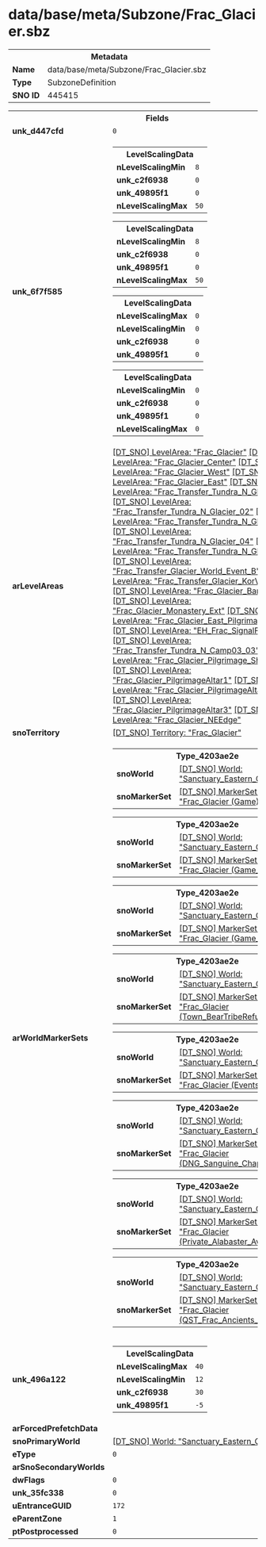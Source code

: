 <h1>data/base/meta/Subzone/Frac_Glacier.sbz</h1><table><tr><th colspan="100%">Metadata</th></tr><tr><td><b>Name</b></td><td>data/base/meta/Subzone/Frac_Glacier.sbz</td></tr><tr><td><b>Type</b></td><td>SubzoneDefinition</td></tr><tr><td><b>SNO ID</b></td><td>445415</td></tr></table>

<table><tr><th colspan="100%">Fields</th></tr><tr><td><b>unk_d447cfd</b></td><td><code>0</code></td></tr><tr><td><b>unk_6f7f585</b></td><td><table><tr><th colspan="100%">LevelScalingData</th></tr><tr><td><b>nLevelScalingMin</b></td><td><code>8</code></td></tr><tr><td><b>unk_c2f6938</b></td><td><code>0</code></td></tr><tr><td><b>unk_49895f1</b></td><td><code>0</code></td></tr><tr><td><b>nLevelScalingMax</b></td><td><code>50</code></td></tr></table>


<table><tr><th colspan="100%">LevelScalingData</th></tr><tr><td><b>nLevelScalingMin</b></td><td><code>8</code></td></tr><tr><td><b>unk_c2f6938</b></td><td><code>0</code></td></tr><tr><td><b>unk_49895f1</b></td><td><code>0</code></td></tr><tr><td><b>nLevelScalingMax</b></td><td><code>50</code></td></tr></table>


<table><tr><th colspan="100%">LevelScalingData</th></tr><tr><td><b>nLevelScalingMax</b></td><td><code>0</code></td></tr><tr><td><b>nLevelScalingMin</b></td><td><code>0</code></td></tr><tr><td><b>unk_c2f6938</b></td><td><code>0</code></td></tr><tr><td><b>unk_49895f1</b></td><td><code>0</code></td></tr></table>


<table><tr><th colspan="100%">LevelScalingData</th></tr><tr><td><b>nLevelScalingMin</b></td><td><code>0</code></td></tr><tr><td><b>unk_c2f6938</b></td><td><code>0</code></td></tr><tr><td><b>unk_49895f1</b></td><td><code>0</code></td></tr><tr><td><b>nLevelScalingMax</b></td><td><code>0</code></td></tr></table>


</td></tr><tr><td><b>arLevelAreas</b></td><td><a href="..\LevelArea\Frac_Glacier.lvl.md">[DT_SNO] LevelArea: "Frac_Glacier"</a>
<a href="..\LevelArea\Frac_Glacier_Center.lvl.md">[DT_SNO] LevelArea: "Frac_Glacier_Center"</a>
<a href="..\LevelArea\Frac_Glacier_West.lvl.md">[DT_SNO] LevelArea: "Frac_Glacier_West"</a>
<a href="..\LevelArea\Frac_Glacier_East.lvl.md">[DT_SNO] LevelArea: "Frac_Glacier_East"</a>
<a href="..\LevelArea\Frac_Transfer_Tundra_N_Glacier_01.lvl.md">[DT_SNO] LevelArea: "Frac_Transfer_Tundra_N_Glacier_01"</a>
<a href="..\LevelArea\Frac_Transfer_Tundra_N_Glacier_02.lvl.md">[DT_SNO] LevelArea: "Frac_Transfer_Tundra_N_Glacier_02"</a>
<a href="..\LevelArea\Frac_Transfer_Tundra_N_Glacier_03.lvl.md">[DT_SNO] LevelArea: "Frac_Transfer_Tundra_N_Glacier_03"</a>
<a href="..\LevelArea\Frac_Transfer_Tundra_N_Glacier_04.lvl.md">[DT_SNO] LevelArea: "Frac_Transfer_Tundra_N_Glacier_04"</a>
<a href="..\LevelArea\Frac_Transfer_Tundra_N_Glacier_05.lvl.md">[DT_SNO] LevelArea: "Frac_Transfer_Tundra_N_Glacier_05"</a>
<a href="..\LevelArea\Frac_Transfer_Glacier_World_Event_B.lvl.md">[DT_SNO] LevelArea: "Frac_Transfer_Glacier_World_Event_B"</a>
<a href="..\LevelArea\Frac_Transfer_Glacier_KorValar_01.lvl.md">[DT_SNO] LevelArea: "Frac_Transfer_Glacier_KorValar_01"</a>
<a href="..\LevelArea\Frac_Glacier_Barb_Village.lvl.md">[DT_SNO] LevelArea: "Frac_Glacier_Barb_Village"</a>
<a href="..\LevelArea\Frac_Glacier_Monastery_Ext.lvl.md">[DT_SNO] LevelArea: "Frac_Glacier_Monastery_Ext"</a>
<a href="..\LevelArea\Frac_Glacier_East_PilgrimageAltar.lvl.md">[DT_SNO] LevelArea: "Frac_Glacier_East_PilgrimageAltar"</a>
<a href="..\LevelArea\EH_Frac_SignalFire.lvl.md">[DT_SNO] LevelArea: "EH_Frac_SignalFire"</a>
<a href="..\LevelArea\Frac_Transfer_Tundra_N_Camp03_03.lvl.md">[DT_SNO] LevelArea: "Frac_Transfer_Tundra_N_Camp03_03"</a>
<a href="..\LevelArea\Frac_Glacier_Pilgrimage_Shrine_Town.lvl.md">[DT_SNO] LevelArea: "Frac_Glacier_Pilgrimage_Shrine_Town"</a>
<a href="..\LevelArea\Frac_Glacier_PilgrimageAltar1.lvl.md">[DT_SNO] LevelArea: "Frac_Glacier_PilgrimageAltar1"</a>
<a href="..\LevelArea\Frac_Glacier_PilgrimageAltar2.lvl.md">[DT_SNO] LevelArea: "Frac_Glacier_PilgrimageAltar2"</a>
<a href="..\LevelArea\Frac_Glacier_PilgrimageAltar3.lvl.md">[DT_SNO] LevelArea: "Frac_Glacier_PilgrimageAltar3"</a>
<a href="..\LevelArea\Frac_Glacier_NEEdge.lvl.md">[DT_SNO] LevelArea: "Frac_Glacier_NEEdge"</a>
</td></tr><tr><td><b>snoTerritory</b></td><td><a href="..\Territory\Frac_Glacier.ter.md">[DT_SNO] Territory: "Frac_Glacier"</a></td></tr><tr><td><b>arWorldMarkerSets</b></td><td><table><tr><th colspan="100%">Type_4203ae2e</th></tr><tr><td><b>snoWorld</b></td><td><a href="..\World\Sanctuary_Eastern_Continent.wrl.md">[DT_SNO] World: "Sanctuary_Eastern_Continent"</a></td></tr><tr><td><b>snoMarkerSet</b></td><td><a href="..\MarkerSet\Frac_Glacier (Game).mrk.md">[DT_SNO] MarkerSet: "Frac_Glacier (Game)"</a></td></tr></table>


<table><tr><th colspan="100%">Type_4203ae2e</th></tr><tr><td><b>snoWorld</b></td><td><a href="..\World\Sanctuary_Eastern_Continent.wrl.md">[DT_SNO] World: "Sanctuary_Eastern_Continent"</a></td></tr><tr><td><b>snoMarkerSet</b></td><td><a href="..\MarkerSet\Frac_Glacier (Game_Private).mrk.md">[DT_SNO] MarkerSet: "Frac_Glacier (Game_Private)"</a></td></tr></table>


<table><tr><th colspan="100%">Type_4203ae2e</th></tr><tr><td><b>snoWorld</b></td><td><a href="..\World\Sanctuary_Eastern_Continent.wrl.md">[DT_SNO] World: "Sanctuary_Eastern_Continent"</a></td></tr><tr><td><b>snoMarkerSet</b></td><td><a href="..\MarkerSet\Frac_Glacier (Game_Public).mrk.md">[DT_SNO] MarkerSet: "Frac_Glacier (Game_Public)"</a></td></tr></table>


<table><tr><th colspan="100%">Type_4203ae2e</th></tr><tr><td><b>snoWorld</b></td><td><a href="..\World\Sanctuary_Eastern_Continent.wrl.md">[DT_SNO] World: "Sanctuary_Eastern_Continent"</a></td></tr><tr><td><b>snoMarkerSet</b></td><td><a href="..\MarkerSet\Frac_Glacier (Town_BearTribeRefuge_Base).mrk.md">[DT_SNO] MarkerSet: "Frac_Glacier (Town_BearTribeRefuge_Base)"</a></td></tr></table>


<table><tr><th colspan="100%">Type_4203ae2e</th></tr><tr><td><b>snoWorld</b></td><td><a href="..\World\Sanctuary_Eastern_Continent.wrl.md">[DT_SNO] World: "Sanctuary_Eastern_Continent"</a></td></tr><tr><td><b>snoMarkerSet</b></td><td><a href="..\MarkerSet\Frac_Glacier (Events).mrk.md">[DT_SNO] MarkerSet: "Frac_Glacier (Events)"</a></td></tr></table>


<table><tr><th colspan="100%">Type_4203ae2e</th></tr><tr><td><b>snoWorld</b></td><td><a href="..\World\Sanctuary_Eastern_Continent.wrl.md">[DT_SNO] World: "Sanctuary_Eastern_Continent"</a></td></tr><tr><td><b>snoMarkerSet</b></td><td><a href="..\MarkerSet\Frac_Glacier (DNG_Sanguine_Chapel_Open).mrk.md">[DT_SNO] MarkerSet: "Frac_Glacier (DNG_Sanguine_Chapel_Open)"</a></td></tr></table>


<table><tr><th colspan="100%">Type_4203ae2e</th></tr><tr><td><b>snoWorld</b></td><td><a href="..\World\Sanctuary_Eastern_Continent.wrl.md">[DT_SNO] World: "Sanctuary_Eastern_Continent"</a></td></tr><tr><td><b>snoMarkerSet</b></td><td><a href="..\MarkerSet\Frac_Glacier (Private_Alabaster_Available).mrk.md">[DT_SNO] MarkerSet: "Frac_Glacier (Private_Alabaster_Available)"</a></td></tr></table>


<table><tr><th colspan="100%">Type_4203ae2e</th></tr><tr><td><b>snoWorld</b></td><td><a href="..\World\Sanctuary_Eastern_Continent.wrl.md">[DT_SNO] World: "Sanctuary_Eastern_Continent"</a></td></tr><tr><td><b>snoMarkerSet</b></td><td><a href="..\MarkerSet\Frac_Glacier (QST_Frac_Ancients_Call).mrk.md">[DT_SNO] MarkerSet: "Frac_Glacier (QST_Frac_Ancients_Call)"</a></td></tr></table>


</td></tr><tr><td><b>unk_496a122</b></td><td><table><tr><th colspan="100%">LevelScalingData</th></tr><tr><td><b>nLevelScalingMax</b></td><td><code>40</code></td></tr><tr><td><b>nLevelScalingMin</b></td><td><code>12</code></td></tr><tr><td><b>unk_c2f6938</b></td><td><code>30</code></td></tr><tr><td><b>unk_49895f1</b></td><td><code>-5</code></td></tr></table>

</td></tr><tr><td><b>arForcedPrefetchData</b></td><td></td></tr><tr><td><b>snoPrimaryWorld</b></td><td><a href="..\World\Sanctuary_Eastern_Continent.wrl.md">[DT_SNO] World: "Sanctuary_Eastern_Continent"</a></td></tr><tr><td><b>eType</b></td><td><code>0</code></td></tr><tr><td><b>arSnoSecondaryWorlds</b></td><td></td></tr><tr><td><b>dwFlags</b></td><td><code>0</code></td></tr><tr><td><b>unk_35fc338</b></td><td><code>0</code></td></tr><tr><td><b>uEntranceGUID</b></td><td><code>172</code></td></tr><tr><td><b>eParentZone</b></td><td><code>1</code></td></tr><tr><td><b>ptPostprocessed</b></td><td><code>0</code></td></tr></table>

